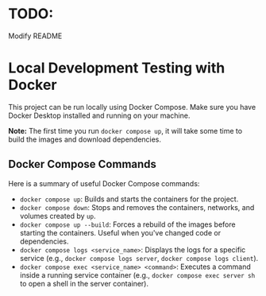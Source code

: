 # TODO:

Modify README

# Local Development Testing with Docker

This project can be run locally using Docker Compose. Make sure you have Docker Desktop installed and running on your machine.

**Note:** The first time you run `docker compose up`, it will take some time to build the images and download dependencies.

## Docker Compose Commands

Here is a summary of useful Docker Compose commands:

- `docker compose up`: Builds and starts the containers for the project.
- `docker compose down`: Stops and removes the containers, networks, and volumes created by `up`.
- `docker compose up --build`: Forces a rebuild of the images before starting the containers. Useful when you've changed code or dependencies.
- `docker compose logs <service_name>`: Displays the logs for a specific service (e.g., `docker compose logs server`, `docker compose logs client`).
- `docker compose exec <service_name> <command>`: Executes a command inside a running service container (e.g., `docker compose exec server sh` to open a shell in the server container).